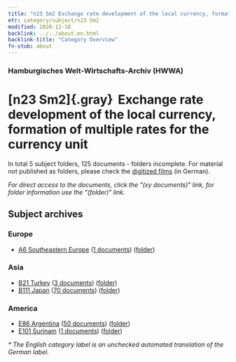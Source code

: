 ```yaml
---
title: "n23 Sm2 Exchange rate development of the local currency, formation of multiple rates for the currency unit"
etr: category/subject/n23 Sm2
modified: 2020-12-18
backlink: ../../about.en.html
backlink-title: "Category Overview"
fn-stub: about
---
```


### Hamburgisches Welt-Wirtschafts-Archiv (HWWA)
# [n23 Sm2]{.gray}&#8201; Exchange rate development of the local currency, formation of multiple rates for the currency unit&#160; 





In total 5 subject folders, 125 documents - folders incomplete.
For material not published as folders, please check the [digitized films](/film/h1_sh) (in German).

_For direct access to the documents, click the "(xy documents)" link, for folder information use the "(folder)" link._

## Subject archives



### Europe

- [A6 Southeastern Europe](../../../geo/about.en.html#A6) (<a href="https://dfg-viewer.de/show/?tx_dlf[id]=https://pm20.zbw.eu/mets/sh/1409xx/140900/1453xx/145308/public.mets.en.xml" target="_blank">1 documents</a>) ([folder](http://purl.org/pressemappe20/folder/sh/140900,145308))

### Asia

- [B21 Turkey](../../../geo/about.en.html#B21) (<a href="https://dfg-viewer.de/show/?tx_dlf[id]=https://pm20.zbw.eu/mets/sh/1411xx/141111/1453xx/145308/public.mets.en.xml" target="_blank">3 documents</a>) ([folder](http://purl.org/pressemappe20/folder/sh/141111,145308))
- [B111 Japan](../../../geo/about.en.html#B111) (<a href="https://dfg-viewer.de/show/?tx_dlf[id]=https://pm20.zbw.eu/mets/sh/1412xx/141272/1453xx/145308/public.mets.en.xml" target="_blank">70 documents</a>) ([folder](http://purl.org/pressemappe20/folder/sh/141272,145308))

### America

- [E86 Argentina](../../../geo/about.en.html#E86) (<a href="https://dfg-viewer.de/show/?tx_dlf[id]=https://pm20.zbw.eu/mets/sh/1416xx/141692/1453xx/145308/public.mets.en.xml" target="_blank">50 documents</a>) ([folder](http://purl.org/pressemappe20/folder/sh/141692,145308))
- [E101 Surinam](../../../geo/about.en.html#E101) (<a href="https://dfg-viewer.de/show/?tx_dlf[id]=https://pm20.zbw.eu/mets/sh/1416xx/141699/1453xx/145308/public.mets.en.xml" target="_blank">1 documents</a>) ([folder](http://purl.org/pressemappe20/folder/sh/141699,145308))


_* The English category label is an unchecked automated translation of the German label._

